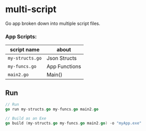# multi-script

Go app broken down into multiple script files.


### App Scripts:

| script name | about |
| --- | --- |
|```my-structs.go```|Json Structs|
|```my-funcs.go```|App Functions|
|```main2.go```|Main()|


## Run

```go
// Run
go run my-structs.go my-funcs.go main2.go

// Build as an Exe
go build (my-structs.go my-funcs.go main2.go) -o "myApp.exe"
```